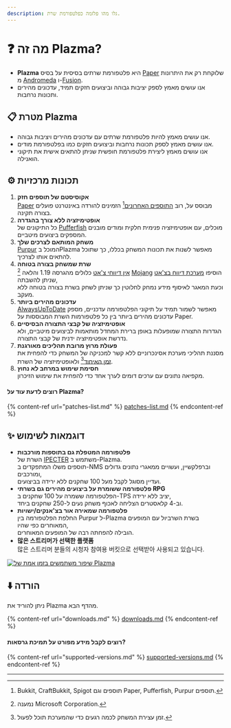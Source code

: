 ```yaml
---
description: גלו מהו פלזמה כפלטפורמת שרת.
---
```


# ❓ מה זה Plazma?

- **Plazma** היא פלטפורמת שרתים בסיסית על בסיס [Paper](https://github.com/PaperMC/Paper) שלוקחת רק את היתרונות מ [Andromeda](https://github.com/EarendelArchived/Andromeda) ו-[Fusion](https://github.com/RuinedTechnologyUnify/Fusion).
- אנו עושים מאמץ לספק יציבות גבוהה וביצועים חזקים תמיד, עדכונים מהירים ותכונות נרחבות.

## 📋 מטרת Plazma <a href="#id-1" id="id-1"></a>

- אנו עושים מאמץ להיות פלטפורמת שרתים עם עדכונים מהירים ויציבות גבוהה.
- אנו עושים מאמץ לספק תכונות נרחבות וביצועים חזקים כמו בפלטפורמת מודים.
- אנו עושים מאמץ ליצירת פלטפורמת חופשית שניתן להתאים אישית את תיקוני הואנילה.

## ⚙️ תכונות מרכזיות <a href="#id-2" id="id-2"></a>

1. **אקוסיסטם של תוספים חזק**\
   [Paper](https://github.com/PaperMC/Paper) מבוסס על,
   רוב [התוספים האחרונים](#user-content-fn-1)[^1] הזמינים להורדה באינטרנט פועלים בצורה תקינה.
2. **אופטימיזציה ללא צורך בהגדרה**\
   כל התיקונים של [Pufferfish](https://github.com/pufferfish-gg/Pufferfish) מוכלים,
   עם אופטימיזציה פנימית חלקית ומודים מובנים המספקים ביצועים מיטביים.
3. **משחק המותאם לצרכים שלך**\
   [Purpur](https://github.com/PurpurMC/Purpur) המוכל בPlazma מאפשר לשנות את תכונות המשחק בכללו,
   כך שתוכל להתאים אותו לצרכיך.
4. **שרת שמשחק בצורה בטוחה**\
   [אין דיווחי צ'אט](https://github.com/Aizistral-Studios/No-Chat-Reports) כלולים מהגרסה 1.19 והלאה
   [^2] [Mojang](#user-content-fn-2) הוסיפו [מערכת דיווח בצ'אט](#user-content-fn-3) שניתן להשבתה,\
   וכעת המאגר לאיסוף מידע נמחק לחלוטין כך שניתן לשחק בשרת בצורה בטוחה ללא מעקב.
5. **עדכונים מהירים ביותר**\
   [AlwaysUpToDate](https://github.com/PlazmaMC/AlwaysUpToDate) מאפשר לשמור תמיד על תיקוני הפלטפורמה עדכניים, מספק עדכונים מהירים ביותר בין כל פלטפורמות השרת המבוססות על Paper.
6. **אופטימיזציה של קבצי התצורה הבסיסיים**\
   הגדרות התצורה שמופעלות באופן ברירת המחדל מותאמות לביצועים מיטביים, ולא נדרשת אופטימיזציה ידנית של קבצי התצורה.
7. **פעולת מרוץ מרובת תהליכים מאורגנת**\
   מסננת תהליכי מערכת אסינכרוניים ללא קשר למכניקה של המשחק כדי להפחית את [זמן האיחוד](#user-content-fn-4)[^4] ולאופטימיזציה של השרת.
8. **חסימת שימוש במרחב לא נחוץ**\
   מקפיאה נתונים עם ערכים דומים לערך אחד כדי להפחית את שימוש הזיכרון.

#### רוצים לדעת עוד על Plazma? <a href="#etc-1" id="etc-1"></a>

{% content-ref url="patches-list.md" %}
[patches-list.md](patches-list.md)
{% endcontent-ref %}

## ✨ דוגמאות לשימוש <a href="#id-3" id="id-3"></a>

- **פלטפורמה המטפלת גם בתוספות מורכבות**\
  השרת של [IPECTER](https://github.com/IPECTER) משתמש ב-Plazma.\
  תוספים משלו המתפקדים ב-NMS וברפלקשיין, ועשויים ממאגרי נתונים גדולים ומורכבים,\
  ועדיין מסוגל לקבל מעל 100 שחקנים ללא ירידה בביצועים.
- **פלטפורמה ששומרת על ביצועים מהירים גם בשרתי RPG**\
  הפלטפורמה ששמרה על 100 שחקנים ב-TPS יציב ללא ירידה,\
  וב-4 קלאסטרים הצליחה לאכוף משחק נעים ל-250 שחקנים ביחד.
- **פלטפורמה שמאירה אור בצ'אנקים/ישויות**\
  החלפת הפלטפורמה בין Purpur ל-Plazma בשרת השרביול עם המופעים המאוחרים כפי שהיו,\
  הובילה להפחתה רבה של המופעים המאוחרים.
- **많은 스트리머가 선택한 플랫폼**\
  많은 스트리머 분들의 시청자 참여용 버킷으로 선택받아 사용되고 있습니다.

<a href="https://bstats.org/plugin/server-implementation/Plazma/18047">
   <img src="https://badge.plazmamc.org/internal/bstats" alt="שיפור משתמשים בזמן אמת של Plazma">
</a>

## ⬇️ הורדה

ניתן להוריד את Plazma מהדף הבא.

{% content-ref url="downloads.md" %}
[downloads.md](downloads.md)
{% endcontent-ref %}

#### רוצים לקבל מידע מפורט על תמיכת גרסאות?

{% content-ref url="supported-versions.md" %}
[supported-versions.md](supported-versions.md)
{% endcontent-ref %}

***

[^1]: Bukkit, CraftBukkit, Spigot תוספים וגם Paper, Pufferfish, Purpur תוספים.

[^2]: נמענה Microsoft Corporation.

[^3]: השבתת מערכת הדיווחים בצ'אט תוביל לעיבוד הצ'אט רק בשרת מבלי לאפשר ל-Mojang לעקוב אחריו.

[^4]: זמן עצירת המשחק לכמה רגעים כדי שהמערכת תוכל לפעול.
